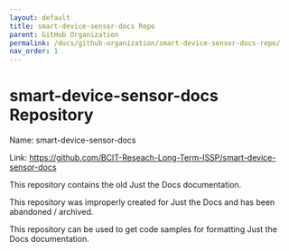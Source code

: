 ```yaml
---
layout: default
title: smart-device-sensor-docs Repo
parent: GitHub Organization
permalink: /docs/github-organization/smart-device-sensor-docs-repo/
nav_order: 1
---
```


# smart-device-sensor-docs Repository

Name: smart-device-sensor-docs

Link: <a href="https://github.com/BCIT-Reseach-Long-Term-ISSP/smart-device-sensor-docs">https://github.com/BCIT-Reseach-Long-Term-ISSP/smart-device-sensor-docs</a>

This repository contains the old Just the Docs documentation.

This repository was improperly created for Just the Docs and has been abandoned / archived.

This repository can be used to get code samples for formatting Just the Docs documentation.
